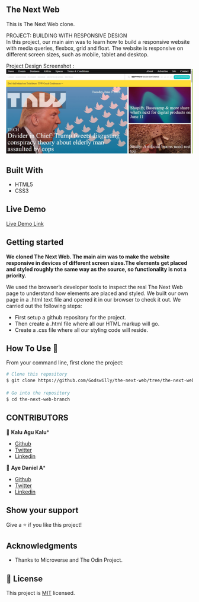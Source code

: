 
## The Next Web
This is The Next Web clone.

PROJECT: BUILDING WITH RESPONSIVE DESIGN
<br>
In this project, our main aim was to learn how to build a responsive website with media queries, flexbox, grid and float. The website is responsive on different screen sizes, such as mobile, tablet and desktop.

Project Design Screenshot : ![Project Design](images/thenextweb-project.JPG)


## Built With

- HTML5
- CSS3

## Live Demo

[Live Demo Link](https://rawcdn.githack.com/Godswilly/the-next-web/e46fb1b920f1bcf64eaf7773fadf754840f84618/index.html)

## Getting started
**We cloned The Next Web. The main aim was to make the website responsive in devices of different screen sizes.The elements get placed and styled roughly the same way as the source, so functionality is not a priority.**

We used the browser’s developer tools to inspect the real The Next Web page to understand how elements are placed and styled.
We built our own page in a .html text file and opened it in our browser to check it out. We carried out the following steps:
  - First setup a github repository for the project.
  - Then create a .html file where all our HTML markup will go.
  - Create a .css file where all our styling code will reside.


## How To Use 🔧

From your command line, first clone the project:

```bash
# Clone this repository
$ git clone https://github.com/Godswilly/the-next-web/tree/the-next-web-branch

# Go into the repository
$ cd the-next-web-branch


```

## CONTRIBUTORS
👤 **Kalu Agu Kalu***

- [Github]( https://github.com/Godswilly)
- [Twitter](https://twitter.com/KaluAguKalu17)
- [Linkedin](https://www.linkedin.com/in/kalu-agu-kalu/)

👤 **Aye Daniel A***

- [Github](https://github.com/Alaska01)
- [Twitter](https://twitter.com/AyeAsoo)
- [Linkedin](https://www.linkedin.com/in/daniel-asoo-aye-178500140/)

## Show your support

Give a ⭐️ if you like this project!

## Acknowledgments

- Thanks to Microverse and The Odin Project.

## 📝 License

This project is [MIT](lic.url) licensed.






